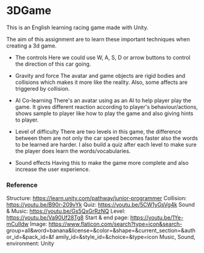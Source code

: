 # 3DGame

This is an English learning racing game made with Unity.

The aim of this assignment are to learn these important techniques when creating a 3d game.

- The controls
Here we could use W, A, S, D or arrow buttons to control the direction of this car going.

- Gravity and force
The avatar and game objects are rigid bodies and collisions which makes it more like the reality. Also, some affects are triggered by collision.

- AI Co-learning
There's an avatar using as an AI to help player play the game. It gives different reaction according to player's behaviour/actions, shows sample to player like how to play the game and also giving hints to player.

- Level of difficulty
There are two levels in this game, the difference between them are not only the car speed becomes faster also the words to be learned are harder. I also build a quiz after each level to make sure the player does learn the words/vocabularies.

- Sound effects
Having this to make the game more complete and also increase the user experience.





### Reference
Structure: https://learn.unity.com/pathway/junior-programmer Collision: https://youtu.be/B90r-209vYk
Quiz: https://youtu.be/5CW1yGsVg4k
Sound & Music: https://youtu.be/Gs5QxGrRzNQ
Level: https://youtu.be/Va90Uf28Tg8
Start & end page: https://youtu.be/1Ye-mCuIIdw
Image: https://www.flaticon.com/search?type=icon&search- group=all&word=banana&license=&color=&shape=&current_section=&author_id=&pack_id=&f amily_id=&style_id=&choice=&type=icon
Music, Sound, environment: Unity
